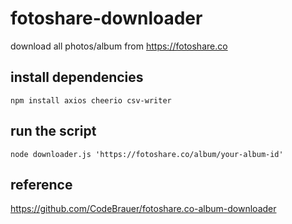 # fotoshare-downloader

download all photos/album from https://fotoshare.co

## install dependencies

```
npm install axios cheerio csv-writer
```

## run the script

```
node downloader.js 'https://fotoshare.co/album/your-album-id'
```

## reference
https://github.com/CodeBrauer/fotoshare.co-album-downloader
